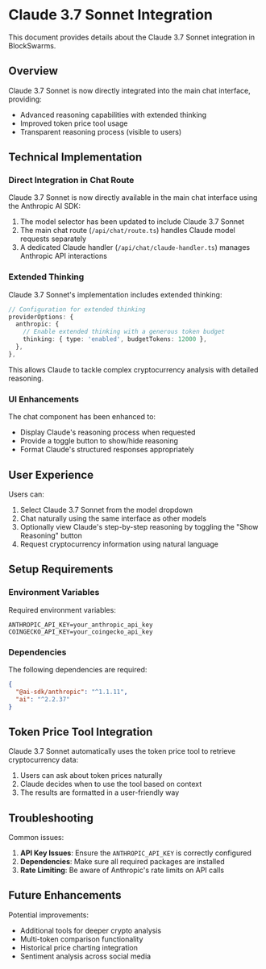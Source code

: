 # Claude 3.7 Sonnet Integration

This document provides details about the Claude 3.7 Sonnet integration in BlockSwarms.

## Overview

Claude 3.7 Sonnet is now directly integrated into the main chat interface, providing:

- Advanced reasoning capabilities with extended thinking
- Improved token price tool usage
- Transparent reasoning process (visible to users)

## Technical Implementation

### Direct Integration in Chat Route

Claude 3.7 Sonnet is now directly available in the main chat interface using the Anthropic AI SDK:

1. The model selector has been updated to include Claude 3.7 Sonnet
2. The main chat route (`/api/chat/route.ts`) handles Claude model requests separately
3. A dedicated Claude handler (`/api/chat/claude-handler.ts`) manages Anthropic API interactions

### Extended Thinking

Claude 3.7 Sonnet's implementation includes extended thinking:

```typescript
// Configuration for extended thinking
providerOptions: {
  anthropic: {
    // Enable extended thinking with a generous token budget
    thinking: { type: 'enabled', budgetTokens: 12000 },
  },
},
```

This allows Claude to tackle complex cryptocurrency analysis with detailed reasoning.

### UI Enhancements

The chat component has been enhanced to:

- Display Claude's reasoning process when requested
- Provide a toggle button to show/hide reasoning
- Format Claude's structured responses appropriately

## User Experience

Users can:

1. Select Claude 3.7 Sonnet from the model dropdown
2. Chat naturally using the same interface as other models
3. Optionally view Claude's step-by-step reasoning by toggling the "Show Reasoning" button
4. Request cryptocurrency information using natural language

## Setup Requirements

### Environment Variables

Required environment variables:

```
ANTHROPIC_API_KEY=your_anthropic_api_key
COINGECKO_API_KEY=your_coingecko_api_key
```

### Dependencies

The following dependencies are required:

```json
{
  "@ai-sdk/anthropic": "^1.1.11",
  "ai": "^2.2.37"
}
```

## Token Price Tool Integration

Claude 3.7 Sonnet automatically uses the token price tool to retrieve cryptocurrency data:

1. Users can ask about token prices naturally
2. Claude decides when to use the tool based on context
3. The results are formatted in a user-friendly way

## Troubleshooting

Common issues:

1. **API Key Issues**: Ensure the `ANTHROPIC_API_KEY` is correctly configured
2. **Dependencies**: Make sure all required packages are installed
3. **Rate Limiting**: Be aware of Anthropic's rate limits on API calls

## Future Enhancements

Potential improvements:

- Additional tools for deeper crypto analysis
- Multi-token comparison functionality
- Historical price charting integration
- Sentiment analysis across social media
